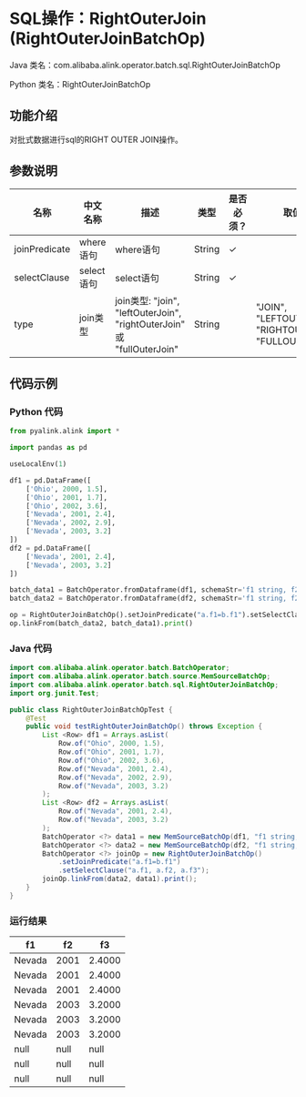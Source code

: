 # SQL操作：RightOuterJoin (RightOuterJoinBatchOp)
Java 类名：com.alibaba.alink.operator.batch.sql.RightOuterJoinBatchOp

Python 类名：RightOuterJoinBatchOp


## 功能介绍
对批式数据进行sql的RIGHT OUTER JOIN操作。

## 参数说明

| 名称 | 中文名称 | 描述 | 类型 | 是否必须？ | 取值范围 | 默认值 |
| --- | --- | --- | --- | --- | --- | --- |
| joinPredicate | where语句 | where语句 | String | ✓ |  |  |
| selectClause | select语句 | select语句 | String | ✓ |  |  |
| type | join类型 | join类型: "join", "leftOuterJoin", "rightOuterJoin" 或 "fullOuterJoin" | String |  | "JOIN", "LEFTOUTERJOIN", "RIGHTOUTERJOIN", "FULLOUTERJOIN" | "JOIN" |


## 代码示例
### Python 代码
```python
from pyalink.alink import *

import pandas as pd

useLocalEnv(1)

df1 = pd.DataFrame([
    ['Ohio', 2000, 1.5],
    ['Ohio', 2001, 1.7],
    ['Ohio', 2002, 3.6],
    ['Nevada', 2001, 2.4],
    ['Nevada', 2002, 2.9],
    ['Nevada', 2003, 3.2]
])
df2 = pd.DataFrame([
    ['Nevada', 2001, 2.4],
    ['Nevada', 2003, 3.2]
])

batch_data1 = BatchOperator.fromDataframe(df1, schemaStr='f1 string, f2 bigint, f3 double')
batch_data2 = BatchOperator.fromDataframe(df2, schemaStr='f1 string, f2 bigint, f3 double')

op = RightOuterJoinBatchOp().setJoinPredicate("a.f1=b.f1").setSelectClause("a.f1, a.f2, a.f3")
op.linkFrom(batch_data2, batch_data1).print()
```

### Java 代码
```java
import com.alibaba.alink.operator.batch.BatchOperator;
import com.alibaba.alink.operator.batch.source.MemSourceBatchOp;
import com.alibaba.alink.operator.batch.sql.RightOuterJoinBatchOp;
import org.junit.Test;

public class RightOuterJoinBatchOpTest {
    @Test
	public void testRightOuterJoinBatchOp() throws Exception {
        List <Row> df1 = Arrays.asList(
    	    Row.of("Ohio", 2000, 1.5),
    		Row.of("Ohio", 2001, 1.7),
    		Row.of("Ohio", 2002, 3.6),
    		Row.of("Nevada", 2001, 2.4),
    		Row.of("Nevada", 2002, 2.9),
    		Row.of("Nevada", 2003, 3.2)
    	);
    	List <Row> df2 = Arrays.asList(
    		Row.of("Nevada", 2001, 2.4),
    		Row.of("Nevada", 2003, 3.2)
    	);
    	BatchOperator <?> data1 = new MemSourceBatchOp(df1, "f1 string, f2 int, f3 double");
    	BatchOperator <?> data2 = new MemSourceBatchOp(df2, "f1 string, f2 int, f3 double");
    	BatchOperator <?> joinOp = new RightOuterJoinBatchOp()
    		.setJoinPredicate("a.f1=b.f1")
    		.setSelectClause("a.f1, a.f2, a.f3");
    	joinOp.linkFrom(data2, data1).print();
    }
}
```

### 运行结果
f1|f2|f3
---|---|---
Nevada|2001|2.4000
Nevada|2001|2.4000
Nevada|2001|2.4000
Nevada|2003|3.2000
Nevada|2003|3.2000
Nevada|2003|3.2000
null|null|null
null|null|null
null|null|null
